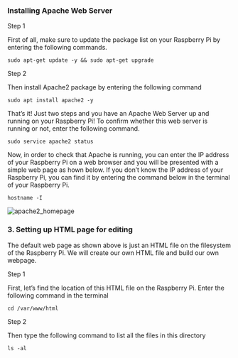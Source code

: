 ### Installing Apache Web Server
Step 1

First of all, make sure to update the package list on your Raspberry Pi by entering the following commands.


    sudo apt-get update -y && sudo apt-get upgrade
  
Step 2

Then install Apache2 package by entering the following command

    sudo apt install apache2 -y

That’s it! Just two steps and you have an Apache Web Server up and running on your Raspberry Pi!
To confirm whether this web server is running or not, enter the following command.

    sudo service apache2 status

Now, in order to check that Apache is running, you can enter the IP address of your Raspberry Pi on a web browser and you will be presented with a simple web page as hown below. If you don’t know the IP address of your Raspberry Pi, you can find it by entering the command below in the terminal of your Raspberry Pi.

    hostname -I
![apache2_homepage](https://github.com/Binzv/Raspberry-pi-zero/assets/51468189/0a145fc4-0f63-48f1-b5a4-b17c2cf12720)

### 3. Setting up HTML page for editing
The default web page as shown above is just an HTML file on the filesystem of the Raspberry Pi. We will create our own HTML file and build our own webpage.

Step 1

First, let’s find the location of this HTML file on the Raspberry Pi. Enter the following command in the terminal

    cd /var/www/html 
Step 2

Then type the following command to list all the files in this directory

    ls -al


